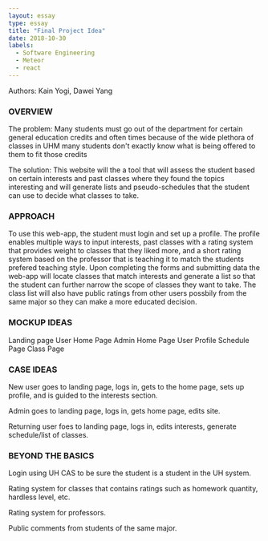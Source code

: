 ```yaml
---
layout: essay
type: essay
title: "Final Project Idea"
date: 2018-10-30
labels:
  - Software Engineering
  - Meteor
  - react
---
```


Authors: Kain Yogi, Dawei Yang

<h3>OVERVIEW</h3>

 The problem: Many students must go out of the department for certain general education credits and often times because of the wide plethora of classes in UHM many students don't exactly know what is being offered to them to fit those credits
 
 The solution: This website will the a tool that will assess the student based on certain interests and past classes where they found the topics interesting and will generate lists and pseudo-schedules that the student can use to decide what classes to take.

<h3>APPROACH</h3>

To use this web-app, the student must login and set up a profile. The profile enables multiple ways to input interests, past classes with a rating system that provides weight to classes that they liked more, and a short rating system based on the professor that is teaching it to match the students prefered teaching style. Upon completing the forms and submitting data the web-app will locate classes that match interests and generate a list so that the student can further narrow the scope of classes they want to take. The class list will also have public ratings from other users possbily from the same major so they can make a more educated decision. 

<h3>MOCKUP IDEAS</h3>

Landing page
User Home Page
Admin Home Page
User Profile
Schedule Page
Class Page

<h3>CASE IDEAS</h3>

New user goes to landing page, logs in, gets to the home page, sets up profile, and is guided to the interests section.

Admin goes to landing page, logs in, gets home page, edits site.

Returning user foes to landing page, logs in, edits interests, generate schedule/list of classes.


<h3>BEYOND THE BASICS</h3>

Login using UH CAS to be sure the student is a student in the UH system.

Rating system for classes that contains ratings such as homework quantity, hardless level, etc.

Rating system for professors.

Public comments from students of the same major.

